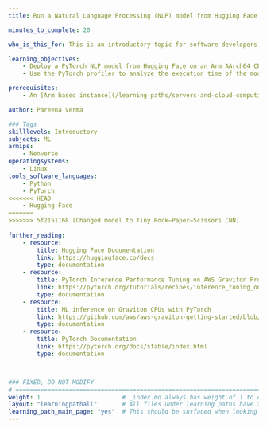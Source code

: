 ```yaml
---
title: Run a Natural Language Processing (NLP) model from Hugging Face on Arm servers

minutes_to_complete: 20

who_is_this_for: This is an introductory topic for software developers who want to learn how to run a Natural Language Processing (NLP) model from Hugging Face using PyTorch on Arm based servers. 

learning_objectives:
    - Deploy a PyTorch NLP model from Hugging Face on an Arm AArch64 CPU
    - Use the PyTorch profiler to analyze the execution time of the model

prerequisites:
    - An [Arm based instance](/learning-paths/servers-and-cloud-computing/csp/) from a cloud service provider or an on-premise Arm server.

author: Pareena Verma

### Tags
skilllevels: Introductory
subjects: ML
armips:
    - Neoverse 
operatingsystems:
    - Linux 
tools_software_languages:
    - Python
    - PyTorch
<<<<<<< HEAD
    - Hugging Face
=======
>>>>>>> 5f2151168 (Changed model to Tiny Rock–Paper–Scissors CNN)
    
further_reading:
    - resource:
        title: Hugging Face Documentation
        link: https://huggingface.co/docs
        type: documentation
    - resource:
        title: PyTorch Inference Performance Tuning on AWS Graviton Processors
        link: https://pytorch.org/tutorials/recipes/inference_tuning_on_aws_graviton.html
        type: documentation
    - resource:
        title: ML inference on Graviton CPUs with PyTorch
        link: https://github.com/aws/aws-graviton-getting-started/blob/main/machinelearning/pytorch.md
        type: documentation
    - resource:
        title: PyTorch Documentation
        link: https://pytorch.org/docs/stable/index.html
        type: documentation



### FIXED, DO NOT MODIFY
# ================================================================================
weight: 1                       # _index.md always has weight of 1 to order correctly
layout: "learningpathall"       # All files under learning paths have this same wrapper
learning_path_main_page: "yes"  # This should be surfaced when looking for related content. Only set for _index.md of learning path content.
---
```

